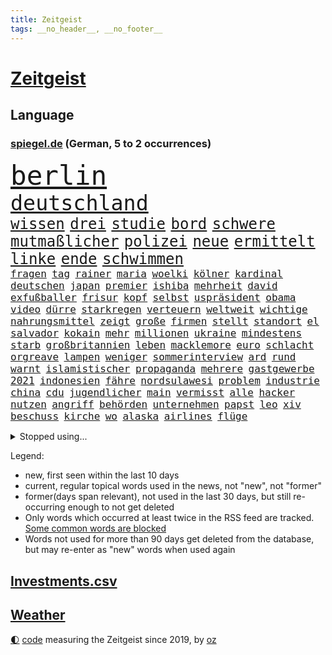```yaml
---
title: Zeitgeist
tags: __no_header__, __no_footer__
---
```


# [Zeitgeist](https://oliz.io/zeitgeist/)

## Language

<h3><a href="https://www.spiegel.de" target="_blank">spiegel.de</a> (German, 5 to 2 occurrences)</h3>
<p style="font-family:monospace">
<span style="font-size:32pt"><a href="news_links.html#berlin" class="current">berlin</a></span>
<br>
<span style="font-size:25pt"><a href="news_links.html#deutschland" class="current">deutschland</a></span>
<br>
<span style="font-size:18pt"><a href="news_links.html#wissen" class="current">wissen</a></span>
<span style="font-size:18pt"><a href="news_links.html#drei" class="current">drei</a></span>
<span style="font-size:18pt"><a href="news_links.html#studie" class="current">studie</a></span>
<span style="font-size:18pt"><a href="news_links.html#bord" class="current">bord</a></span>
<span style="font-size:18pt"><a href="news_links.html#schwere" class="current">schwere</a></span>
<span style="font-size:18pt"><a href="news_links.html#mutmaßlicher" class="current">mutmaßlicher</a></span>
<span style="font-size:18pt"><a href="news_links.html#polizei" class="current">polizei</a></span>
<span style="font-size:18pt"><a href="news_links.html#neue" class="current">neue</a></span>
<span style="font-size:18pt"><a href="news_links.html#ermittelt" class="current">ermittelt</a></span>
<span style="font-size:18pt"><a href="news_links.html#linke" class="current">linke</a></span>
<span style="font-size:18pt"><a href="news_links.html#ende" class="current">ende</a></span>
<span style="font-size:18pt"><a href="news_links.html#schwimmen" class="current">schwimmen</a></span>
<br>
<span style="font-size:12pt"><a href="news_links.html#fragen" class="current">fragen</a></span>
<span style="font-size:12pt"><a href="news_links.html#tag" class="current">tag</a></span>
<span style="font-size:12pt"><a href="news_links.html#rainer" class="current">rainer</a></span>
<span style="font-size:12pt"><a href="news_links.html#maria" class="current">maria</a></span>
<span style="font-size:12pt"><a href="news_links.html#woelki" class="current">woelki</a></span>
<span style="font-size:12pt"><a href="news_links.html#kölner" class="current">kölner</a></span>
<span style="font-size:12pt"><a href="news_links.html#kardinal" class="current">kardinal</a></span>
<span style="font-size:12pt"><a href="news_links.html#deutschen" class="current">deutschen</a></span>
<span style="font-size:12pt"><a href="news_links.html#japan" class="current">japan</a></span>
<span style="font-size:12pt"><a href="news_links.html#premier" class="current">premier</a></span>
<span style="font-size:12pt"><a href="news_links.html#ishiba" class="new">ishiba</a></span>
<span style="font-size:12pt"><a href="news_links.html#mehrheit" class="current">mehrheit</a></span>
<span style="font-size:12pt"><a href="news_links.html#david" class="current">david</a></span>
<span style="font-size:12pt"><a href="news_links.html#exfußballer" class="new">exfußballer</a></span>
<span style="font-size:12pt"><a href="news_links.html#frisur" class="current">frisur</a></span>
<span style="font-size:12pt"><a href="news_links.html#kopf" class="current">kopf</a></span>
<span style="font-size:12pt"><a href="news_links.html#selbst" class="current">selbst</a></span>
<span style="font-size:12pt"><a href="news_links.html#uspräsident" class="current">uspräsident</a></span>
<span style="font-size:12pt"><a href="news_links.html#obama" class="current">obama</a></span>
<span style="font-size:12pt"><a href="news_links.html#video" class="current">video</a></span>
<span style="font-size:12pt"><a href="news_links.html#dürre" class="current">dürre</a></span>
<span style="font-size:12pt"><a href="news_links.html#starkregen" class="current">starkregen</a></span>
<span style="font-size:12pt"><a href="news_links.html#verteuern" class="current">verteuern</a></span>
<span style="font-size:12pt"><a href="news_links.html#weltweit" class="current">weltweit</a></span>
<span style="font-size:12pt"><a href="news_links.html#wichtige" class="current">wichtige</a></span>
<span style="font-size:12pt"><a href="news_links.html#nahrungsmittel" class="new">nahrungsmittel</a></span>
<span style="font-size:12pt"><a href="news_links.html#zeigt" class="current">zeigt</a></span>
<span style="font-size:12pt"><a href="news_links.html#große" class="current">große</a></span>
<span style="font-size:12pt"><a href="news_links.html#firmen" class="current">firmen</a></span>
<span style="font-size:12pt"><a href="news_links.html#stellt" class="current">stellt</a></span>
<span style="font-size:12pt"><a href="news_links.html#standort" class="current">standort</a></span>
<span style="font-size:12pt"><a href="news_links.html#el" class="current">el</a></span>
<span style="font-size:12pt"><a href="news_links.html#salvador" class="current">salvador</a></span>
<span style="font-size:12pt"><a href="news_links.html#kokain" class="current">kokain</a></span>
<span style="font-size:12pt"><a href="news_links.html#mehr" class="current">mehr</a></span>
<span style="font-size:12pt"><a href="news_links.html#millionen" class="current">millionen</a></span>
<span style="font-size:12pt"><a href="news_links.html#ukraine" class="current">ukraine</a></span>
<span style="font-size:12pt"><a href="news_links.html#mindestens" class="current">mindestens</a></span>
<span style="font-size:12pt"><a href="news_links.html#starb" class="current">starb</a></span>
<span style="font-size:12pt"><a href="news_links.html#großbritannien" class="current">großbritannien</a></span>
<span style="font-size:12pt"><a href="news_links.html#leben" class="current">leben</a></span>
<span style="font-size:12pt"><a href="news_links.html#macklemore" class="current">macklemore</a></span>
<span style="font-size:12pt"><a href="news_links.html#euro" class="current">euro</a></span>
<span style="font-size:12pt"><a href="news_links.html#schlacht" class="current">schlacht</a></span>
<span style="font-size:12pt"><a href="news_links.html#orgreave" class="new">orgreave</a></span>
<span style="font-size:12pt"><a href="news_links.html#lampen" class="new">lampen</a></span>
<span style="font-size:12pt"><a href="news_links.html#weniger" class="current">weniger</a></span>
<span style="font-size:12pt"><a href="news_links.html#sommerinterview" class="new">sommerinterview</a></span>
<span style="font-size:12pt"><a href="news_links.html#ard" class="current">ard</a></span>
<span style="font-size:12pt"><a href="news_links.html#rund" class="current">rund</a></span>
<span style="font-size:12pt"><a href="news_links.html#warnt" class="current">warnt</a></span>
<span style="font-size:12pt"><a href="news_links.html#islamistischer" class="new">islamistischer</a></span>
<span style="font-size:12pt"><a href="news_links.html#propaganda" class="current">propaganda</a></span>
<span style="font-size:12pt"><a href="news_links.html#mehrere" class="current">mehrere</a></span>
<span style="font-size:12pt"><a href="news_links.html#gastgewerbe" class="new">gastgewerbe</a></span>
<span style="font-size:12pt"><a href="news_links.html#2021" class="current">2021</a></span>
<span style="font-size:12pt"><a href="news_links.html#indonesien" class="current">indonesien</a></span>
<span style="font-size:12pt"><a href="news_links.html#fähre" class="current">fähre</a></span>
<span style="font-size:12pt"><a href="news_links.html#nordsulawesi" class="new">nordsulawesi</a></span>
<span style="font-size:12pt"><a href="news_links.html#problem" class="current">problem</a></span>
<span style="font-size:12pt"><a href="news_links.html#industrie" class="current">industrie</a></span>
<span style="font-size:12pt"><a href="news_links.html#china" class="current">china</a></span>
<span style="font-size:12pt"><a href="news_links.html#cdu" class="current">cdu</a></span>
<span style="font-size:12pt"><a href="news_links.html#jugendlicher" class="current">jugendlicher</a></span>
<span style="font-size:12pt"><a href="news_links.html#main" class="current">main</a></span>
<span style="font-size:12pt"><a href="news_links.html#vermisst" class="current">vermisst</a></span>
<span style="font-size:12pt"><a href="news_links.html#alle" class="current">alle</a></span>
<span style="font-size:12pt"><a href="news_links.html#hacker" class="current">hacker</a></span>
<span style="font-size:12pt"><a href="news_links.html#nutzen" class="current">nutzen</a></span>
<span style="font-size:12pt"><a href="news_links.html#angriff" class="current">angriff</a></span>
<span style="font-size:12pt"><a href="news_links.html#behörden" class="current">behörden</a></span>
<span style="font-size:12pt"><a href="news_links.html#unternehmen" class="current">unternehmen</a></span>
<span style="font-size:12pt"><a href="news_links.html#papst" class="current">papst</a></span>
<span style="font-size:12pt"><a href="news_links.html#leo" class="current">leo</a></span>
<span style="font-size:12pt"><a href="news_links.html#xiv" class="current">xiv</a></span>
<span style="font-size:12pt"><a href="news_links.html#beschuss" class="current">beschuss</a></span>
<span style="font-size:12pt"><a href="news_links.html#kirche" class="current">kirche</a></span>
<span style="font-size:12pt"><a href="news_links.html#wo" class="current">wo</a></span>
<span style="font-size:12pt"><a href="news_links.html#alaska" class="current">alaska</a></span>
<span style="font-size:12pt"><a href="news_links.html#airlines" class="current">airlines</a></span>
<span style="font-size:12pt"><a href="news_links.html#flüge" class="current">flüge</a></span>
</p>
<details>
<summary>Stopped using...</summary>
<p class="former" style="font-size:12pt">
steigende(1733) spiele(1732) vereinigten(1732) bereich(1731) bundesrepublik(1731) gefährlichen(1731) kommunen(1731) pandemie(1731) bundesliga(1730) entschuldigt(1730) kriminelle(1730) kriminellen(1730) kritische(1730) magdeburg(1730) statement(1730) 2016(1729) aufgefordert(1729) eins(1729) frankfurter(1729) gestoßen(1729) heftig(1729) investoren(1729) nein(1729) partner(1729) planeten(1729) rassismus(1729) sicherheitsbehörden(1729) vergeblich(1729) winter(1729) wirtschaftsminister(1729) afrika(1728) beruf(1728) debüt(1728) gesundheitsminister(1728) historiker(1728) illegalen(1728) innenministerium(1728) schalke(1728) teilnehmer(1728) babys(1727) bundesweit(1727) finanziell(1727) gestartet(1727) halle(1727) mengen(1727) studierenden(1727) umwelt(1727) überwinden(1727) 04(1726) abstimmen(1726) flugzeuge(1726) joachim(1726) mainz(1726) nazis(1726) remis(1726) all(1725) außen(1725) erinnerungen(1725) schildert(1725) vorschlag(1725) bitten(1724) bremen(1724) depressionen(1724) gelang(1724) schwerer(1724) tötete(1724) vertreter(1724) voraus(1724) öffnen(1724) verurteilte(1723) wahlen(1723) xi(1723) abgehört(1722) belgien(1722) bundespolizei(1722) dokumente(1722) letzter(1722) philipp(1722) präsentieren(1722) freiheitsstrafe(1721) gebe(1721) härter(1721) landesregierung(1721) passt(1721) strengere(1721) usbundesstaat(1721) träumen(1720) englische(1719) sinnvoll(1719) trennen(1719) bus(1718) rechts(1718) verbindung(1718) annalena(1717) baerbock(1717) brutal(1717) netzwerk(1717) super(1717) berater(1716) gekauft(1716) kürzlich(1716) lkw(1716) mörder(1716) verein(1716) 32(1715) entwickeln(1713) etliche(1713) ägypten(1713) geschäftsführer(1711) änderungen(1711) skeptisch(1710) einsetzen(1709) gewinn(1709) konkrete(1709) pkw(1707) äußerte(1705) auflagen(1704) beitrag(1703) behalten(1702) heftiger(1700) landet(1700) automatisch(1699) gelandet(1698) hilfen(1698) provoziert(1697) nieder(1696) museum(1695) pleite(1695) freiwillig(1693) gefühl(1690) hinweis(1689) überfall(1686) zdf(1685) plattform(1678) westliche(1620) lehrerin(1599) panzer(1595) durchbruch(1500) lehren(1491) ausbildung(1487) verbunden(1453) cup(1450) gesund(1434) nachspielzeit(1418) stehlen(1408) diebe(1395) mike(1391) ampelkoalition(1379) eingeführt(1365) kurze(1363) halbes(1356) sank(1305) verabschieden(1296) bat(1281) positiven(1243) betreibt(1231) triumphiert(1226) rezession(1204) bewusst(1198) günstiger(1192) fox(1184) indem(1183) iii(1123) prompt(1115) newsletter(1103) grün(1102) toilette(1074) meloni(1063) medizin(1059) eingreifen(1035) spionage(1029) eingriff(1014) nationaltrainer(1010) auszeichnung(993) pjöngjang(992) kohl(991) billigt(973) lauter(950) kommentiert(948) berufseinstieg(931) traut(925) al(921) vorfälle(911) zufällig(910) aussieht(909) vorstand(905) verdächtigt(896) vorstandschef(893) chatgpt(885) leon(885) bremst(883) lauf(877) dennis(876) georgien(870) dfbpokal(866) ferrari(832) kollidiert(827) emotionen(823) höchststand(789) arabischen(788) diebstahl(784) zürich(779) pilot(775) neuwahlen(769) bekennt(764) kurzer(757) herkunft(752) warnungen(733) abends(732) flieger(725) 36(718) schlimmer(718) sicherheitsmaßnahmen(712) froh(709) chancenlos(686) drehte(684) knie(683) körperliche(680) javier(667) dreht(663) karte(651) gearbeitet(647) rolf(647) kehrtwende(643) demokratischen(642) raumstation(633) veröffentlichung(632) versuche(630) handball(623) wagt(609) luftangriff(602) adam(600) wegfallen(599) manch(594) gestritten(590) unterschätzt(589) haftstrafen(583) produzent(579) sowohl(577) beleidigungen(570) stoffe(570) befand(568) heimischen(567) erschoss(563) usdollar(562) playoffs(559) machtwechsel(557) landung(555) teamkollegen(554) schritte(550) iss(549) verkünden(549) schumacher(539) audi(538) firmenchef(538) gesichtet(512) bunte(511) contest(510) eurovision(510) nationalsozialismus(509) harvey(508) gymnasium(506) fahndet(504) anerkennung(501) falscher(501) trick(501) glimpflich(496) jenseits(491) agenda(488) wütet(486) hochstapler(485) stewart(485) fing(480) planung(480) klettert(475) schnellste(473) kriegsführung(468) kürze(468) einbruch(455) unzulässig(451) oberster(444) breitet(443) figuren(442) handwerk(438) autobranche(435) bahnstrecke(434) telekom(433) besuchte(423) flüchtlingslager(419) sportlerinnen(419) positive(418) dänische(415) ignorieren(413) perfekt(413) beirut(411) fdppolitiker(406) verbrenneraus(405) 17jährige(401) flick(399) hansi(399) nachrichtenagentur(399) entwirft(398) happy(398) anfangs(390) laufbahn(390) litt(386) smith(385) /(381) geschäftsmann(381) indische(381) gesteuert(379) unzufrieden(379) gelebt(376) bürgerinnen(375) erlebnis(374) bleibe(372) hollywoodstars(370) zeug(370) schult(369) talent(368) baseball(365) verfügbar(364) rico(362) legende(361) entgehen(359) jährlich(358) anruf(357) spacex(357) verfehlt(356) erschüttern(352) rudert(352) übernahme(352) neudelhi(350) gesundheitliche(345) unsicherheit(340) öffentlicher(339) zögern(337) mobilisieren(335) görlitz(331) änderung(331) klimakonferenz(330) coronavirus(329) austausch(328) kriege(328) mittag(326) autokraten(325) georgia(322) konzernchef(319) versprach(317) ausgetauscht(316) amtes(308) begleiter(308) gianni(308) infantino(308) menschlichkeit(307) werder(306) 94(302) dc(300) geschaffen(300) öltanker(300) explodiert(299) zuständig(298) ralph(297) sc(296) wolfsburg(295) eingestuft(293) parteifreund(293) verbraucherzentrale(292) alex(290) gelangen(290) hofiert(289) februar(288) grundsätzlich(288) leipziger(286) milizen(281) übergibt(280) weshalb(278) absolute(276) na(276) prangert(276) werben(276) gewaltdelikten(275) hof(275) verwandten(274) brooklyn(273) offenheit(273) vertraute(272) eindringlich(265) beitragen(264) knochen(264) bewerber(262) wille(262) bemängelt(260) stanley(259) ansichten(258) verlief(256) maler(255) zunehmende(255) freiheiten(254) gesetzesänderung(254) amerikanischer(252) gebäuden(252) erkenntnissen(249) mitgeteilt(248) leere(245) soziologe(245) kontrollieren(244) lakers(241) zusammenstoß(239) jinping(238) milliardenhöhe(238) umgebracht(238) traditionell(233) weinstein(233) aufstand(232) puerto(232) überfallen(232) verspätet(228) jude(227) überführt(227) gavin(226) möchten(224) 92(223) amerikanern(222) young(222) report(221) anweisung(220) rüstung(219) niederlagen(218) oscars(217) zwingen(217) therapeuten(214) french(213) millionenhöhe(213) akuter(211) eingeschaltet(211) verzögerungen(211) birgt(210) rahmen(208) äußeres(206) intakt(205) geschmuggelt(204) content(202) manches(202) nachdenken(202) alleingang(200) bezieht(200) interner(200) reinen(200) rückkehrer(200) r(199) lasse(198) geheimdienstchef(197) mache(195) rekordzeit(193) unentschieden(193) messenger(192) absolut(191) 20jährigen(190) angeklagten(189) bedeckt(189) füllen(189) schattenflotte(189) starkes(189) winzige(189) emma(187) zähne(187) aktive(186) begnadigung(186) community(186) mehrjährigen(186) souveränität(185) friends(184) kapitulation(184) sportliche(184) selbstkritik(182) usunternehmen(182) verbreitete(182) stattgefunden(181) entsprechendes(180) wiedereinführung(180) durchsuchung(179) meiden(177) unvermittelt(177) klischee(176) beigelegt(175) dominieren(175) flugzeugabsturz(175) millionensumme(175) augenzeugen(174) hochtouren(174) neuaufstellung(174) grandjean(172) landesweite(171) verlässlich(171) tauchen(170) szenario(168) schauspielers(166) gegnerin(165) handschlag(164) übernommen(163) besseres(161) lieferten(161) scheine(161) aufgefallen(160) kleineren(160) abzuwenden(159) alonso(159) bedauert(159) bunny(159) xabi(159) wappnet(157) neunzigerjahre(156) plakate(155) weltregionen(155) newsom(154) protests(154) schockanrufen(154) station(154) verstecken(154) starship(153) event(152) manchem(152) zusammengeschlossen(152) sammelklage(151) introvertiert(150) transatlantische(149) quatsch(147) vorbereitungen(147) körperlich(146) puma(146) chirurg(145) dekret(145) ausweiten(144) boykottiert(144) ostdeutsche(144) luise(143) nähern(143) kreativen(142) organisieren(142) schärfer(142) aufwärts(141) beunruhigt(141) entwendet(141) handschellen(141) 242(140) chats(140) karten(140) motivierten(140) gecancelt(138) kräftemessen(138) umzusetzen(138) angehalten(136) furore(136) autofahren(135) urteilt(135) ärztinnen(135) autoritären(134) kanadischen(134) seriös(134) wassermassen(134) angemessen(133) vorkehrungen(133) wuppertal(131) kämpferisch(130) oper(130) schießerei(130) zugenommen(130) brown(128) experiment(128) sarkozy(128) waffensysteme(128) patzt(127) verschafft(127) auslandsgeheimdienst(126) buchung(126) absolvieren(125) geländewagen(125) gesundheitlicher(125) schöpfen(125) benutzt(124) fahrzeugen(124) rekonstruiert(124) #metoo(123) berges(123) entwickelten(123) sarscov2(123) beschießt(122) co₂emissionen(122) derby(122) influencern(122) ingebrigtsen(122) schockierte(122) 21jähriger(121) 64(121) umzug(121) wirtschaftsforscher(121) center(120) gleichnamigen(120) mitteln(120) unfreiwillig(119) unschuld(119) usvizepräsident(119) entschlossenheit(118) kassel(118) bundeskartellamt(117) christiane(117) karrierecoach(117) demokratischer(116) klo(116) traten(116) diplomat(115) entgegenkommen(115) vernichten(115) vodafone(115) überträgt(114) barbara(113) geht’s(113) rasche(113) schwangere(113) gestreikt(112) kommentaren(112) tvinterview(112) brandanschläge(111) zwischendurch(111) bär(110) clevere(110) britisches(109) muslime(109) schwächt(109) umwelthilfe(109) autonome(107) no(107) ifo(106) inspirieren(106) vorzubeugen(106) widersprechen(106) altmeister(105) beendigung(105) haifa(105) bemerkungen(104) zielt(104) galatasaray(103) kürzer(103) long(103) millionenmetropole(103) abor(102) fadenkreuz(102) mumbai(102) neil(102) theatermacher(102) tynna(102) oman(100) rückendeckung(100) fred(99) usfirmen(99) connor(98) kretschmann(98) lithium(98) umweltschützer(98) musikgeschichte(97) nationalgarde(97) flüsse(96) heming(96) kristi(96) noem(96) schürt(96) vorgeschmack(96) willis(96) anomalie(95) euaußenminister(95) glaubten(95) unterliegen(95) wassermangel(95) wilhelm(95) gewünscht(94) großmächte(94) lebenslangen(94) mclaren(93) visum(93) bauarbeiter(92) befehl(92) bezug(92) fortschritt(92) unwettern(92) ausweisung(91) cincinnati(91) konstantin(91) kriterien(91) neapel(91) pet(91) schmäht(91) verfassungsfeindliche(91) 2600(90) bonner(90) covid(90) diplomatin(90) leif(90) sander(90) synagoge(90) tennessee(90) überraschungsangriff(90) anzuschließen(89) brennstoffe(89) einschränken(89) vorlegen(89) begraben(88) benennen(88) fußballnationalmannschaft(88) kampfhandlungen(88) stellplätze(88) vermisster(88) entfachen(87) erzfeinden(87) michigan(87) spiegelmitarbeiterin(87) stützpunkte(87) glücklichsten(86) kriminalpolizei(86) sprengkörper(86) fluggesellschaften(85) memoiren(85) mordverdachts(85) nehmendes(85) verursachen(85) wanken(85) alabama(84) bösen(84) halsband(84) kostbaren(84) psychologische(84) schwimmerin(84) desideriuserasmusstiftung(83) erika(83) formel1fahrer(83) juliane(83) nötigen(83) steinbach(83) tourismus(83) urteilte(83) wehrpflichtdebatte(83) 25jährigen(82) actionfilm(82) geschosse(82) immobilienpreise(82) löffler(82) staatsfernsehen(82) tuchel(82) bassist(81) diskret(81) fremdeln(81) jusochef(81) lavaströme(81) milo(81) türmer(81) ungeeigneten(81) carrie(80) eliteuni(80) geweigert(80) minnesota(80) rechtliche(80) tötungsdelikt(80) beschmierte(79) bundesaußenminister(79) entschädigen(79) färbung(79) josephine(79) seltenheit(79) verunsichern(79) brannten(78) fossilen(78) funkstille(78) goldene(78) margot(78) traurige(78) weitaus(78) wirtschaftsvertreter(78) zusätzliches(78) abzusehen(77) ana(77) angezettelt(77) brocken(77) eukorruptionsbekämpfung(77) funktion(77) glänzt(77) reptilien(77) schwangerer(77) titeln(77) villingenschwenningen(77) vorfahrt(77) airbus(76) domina(76) eingesetzte(76) herrschte(76) musterung(76) ndr(76) paläontologen(76) raumfahrtmission(76) kamikazedrohnen(75) müllsäcken(75) sprengt(75) stalker(75) storniert(75) überragende(75) arminia(74) friedländer(74) genf(74) schrecklich(74) schwerwiegende(74) würdigen(74) ambitionierten(73) biologen(73) bombendrohung(73) coman(73) eufinanzierung(73) korruptionsvorwürfe(73) mächte(73) ungesundes(73) ämtern(73) kleinem(72) lies(72) stürmte(72) wall(72) ölkonzern(72) einstellt(71) graben(71) kalifornische(71) reicher(71) schmeißt(71) sozialdemokratie(71) ungleich(71) führungswechsel(70) movie(70) nintendo(70) nordirland(70) summen(70) switch(70) teenagerin(70) ticketkauf(70) wahlheimat(70) überragenden(70) 25000(69) argentinischen(69) besorgniserregende(69) eintrittspreise(69) information(69) israelischem(69) trumpprotest(69) archäologie(68) eilverfahren(68) jusos(68) jüdinnen(68) nahostexperte(68) pforzheim(68) tatkräftiger(68) usfans(68) varianten(68) ausgeglichen(67) bange(67) explodierte(67) feiertage(67) nhl(67) verpflichtung(67) zahnarztpraxis(67) golfstaaten(66) menendez(66) radikalisierte(66) vorgarten(66) werfer(66) zombies(66) beschäftigung(65) eingestürzt(65) freigeistin(65) heider(65) aufgeschoben(64) biologische(64) freihandel(64) hubschrauberabsturz(64) israelgazakonflikt(64) operationen(64) spätere(64) unruhen(64) lgbtq+community(63) teevs(63) zurückhaltung(63) 21jährigen(62) beschränkt(62) flüchtig(62) informieren(62) jobcenter(62) millionenschaden(62) motorisierten(62) mühe(62) verzweifelte(62) attentäter(61) bndchef(61) bruno(61) cyberkriminalität(61) erkenntnis(61) fotograf(61) horrende(61) missfallen(61) puzzle(61) emirate(60) zulässt(60) gouverneurs(59) jahrelange(59) kriegstüchtigkeit(59) laute(59) lebzeiten(59) transrechte(59) tue(59) diskriminierung(58) sauberes(58) usbundesgericht(58) usheimatschutzministerin(58) fischen(57) gebaute(57) herstellen(57) kaisers(57) magnetangler(57) reiseplanung(57) ärmeren(57) beschwichtigen(56) deep(55) götze(55) scharfen(55) victoria(55) werks(55) betonte(54) bundesbürger(54) filmstar(54) holten(54) mittelständische(54) pistole(54) gefesselt(53) raste(53) schiefläuft(53) trainerlegende(53) verbiete(53) bestechlichkeit(52) cecilia(52) künstlers(52) ussport(52) fertigt(51) heikle(51) run(51) videoaufnahmen(51) anlage(50) carey(50) feindlich(50) mariah(50) usexperten(50) enthüllung(49) euparlaments(49) iranischem(49) mumie(49) nogos(49) spdmitglieder(49) windet(49) zückt(49) hassnachrichten(48) immunität(48) jeremy(48) partygäste(48) renner(48) republikanisch(48) verlockenden(48) wichtigstem(48) angstgegner(47) bestände(47) fang(47) jugendschutz(47) manifest(47) messerstichen(47) plätzen(47) unterlag(47) verpassten(47) zurückkommen(47) überdurchschnittlich(47) orientierung(46) unbrauchbar(46) wohnt(46) bewerben(45) hinunter(45) mythen(45) rängen(45) klares(44) nordirische(44) summer(44) vorsatz(44) indischer(43) ohio(43) rügen(43) schwaches(43) zwischenzeitlich(43) anblick(42) eingemischt(42) historikerin(42) küchentricks(42) lehrerverband(42) natasha(42) reine(42) unangenehme(42) xatar(42) 430(41) erneuter(41) gemischte(41) moscheen(41) museen(41) attackierte(40) boys(40) championsleaguefinale(40) gravierenden(40) jen(40) parlamentarischer(40) verstopft(40) abgestürzte(39) dilemma(39) großangriff(39) militärparade(39) mühsamer(39) nachzahlung(39) spdbundestagsfraktion(39) weiblicher(39) holocaustüberlebenden(38) pacino(38) persischen(38) symbolpolitik(38) wiederholen(38) überschwänglich(38) übliche(38) hebel(37) madonna(37) militärshow(37) religiöser(37) unverhofft(37) ballett(36) förderer(36) großstädter(36) kontra(36) mossad(36) pianist(36) prüfbericht(36) rain(36) überfordert(36) abwesenheit(35) cruise(35) internetzugang(35) musikproduzenten(35) 1982(34) atomdeal(34) aufhebung(34) aufregende(34) erinnerungskultur(34) frauenquote(34) funktionären(34) golfregion(34) handelsdeal(34) konsolen(34) kryptobörse(34) mentalen(34) musikvideo(34) scherz(34) steuerausfälle(34) fiennes(33) gipfeltreffen(33) hohenzollern(33) kunde(33) merklich(33) militäroperation(33) millionär(33) nehme(33) reddit(33) zwischenstopp(33) antisemitisch(32) beatmet(32) breitbeinig(32) prostatakrebs(32) sommerfest(32) stocker(32) untersagen(32) weihnachtsmarkt(32) öffentliches(32) gehör(31) lufthansamaschine(31) mittelstaedt(31) nahostreise(31) notz(31) skulptur(31) supertalent(31) wochenlangen(31) 17jährigen(30) abtreibung(30) bruyne(30) eingeschlagen(30) geldtransporter(30) massen(30) optimismus(30) selbstverständlichkeit(30) technikabhängigkeit(30) einwanderungspolitik(29) formel1rennen(29) heilig(29) herausgegeben(29) leib(29) mützenich(29) staatsdiener(29) thore(29) ussänger(29) covert(28) doreen(28) fifaboss(28) g7gipfel(28) heimturnier(28) läge(28) machtübernahme(28) opferzahlen(28) prominenz(28) registriert(28) schlüssel(28) stagnation(28) wespen(28) wärmepumpe(28) beeindruckend(27) beklagte(27) dbbteam(27) eindeutigen(27) horrorfilm(27) mitgründer(27) sabally(27) satou(27) trumpfamilie(27) verzweifeln(27) ausgewählt(26) entsendet(26) fußballlegende(26) ideologisch(26) interessent(26) sterbehilfe(26) verhaften(26) überschaubar(26) bundesrichterin(25) erkauft(25) ey(25) follower(25) geldgeber(25) stadium(25) tennisstars(25) dulden(24) esstisch(24) koblenz(24) kran(24) vatertag(24) wutausbruch(24) behinderung(23) vorzeitigen(23) wetteraufzeichnungen(23) 86(22) bundesverband(22) führer(22) heizte(22) impfen(22) impfung(22) kaliforniens(22) motivierter(22) rückruf(22) strafprozess(22) airways(21) mails(21) ausgebaut(20) brettspiele(20) chiquita(20) coco(20) gauff(20) innenverteidiger(20) notlanden(20) selbstbestimmung(20) verfasser(20) bergrutsch(19) immobilie(19) kriegsverlauf(19) ssc(19) teilchen(19) torjäger(19) aufgebe(18) bundesligaprofi(18) fußballbundesligist(18) lehre(18) life(18) pinsel(18) abgefeuerten(17) beruflich(17) krönt(17) unzulässige(17) überziehen(17) abu(16) ausbreiten(16) deflation(16) forschungsgruppe(16) slapp(16) verteilzentrums(16) walaa(16) 11000(15) auslaufenden(15) eingang(15) erhoffen(15) exilcampus(15) hübsch(15) umweltfreundliche(15) unglaublichen(15) weltklasse(15) 1200(14) 55jährige(14) abfälle(14) gejagt(14) horten(14) länderchefs(14) meere(14) nigeria(14) slowakei(14) vorbeugen(14) wealth(14) zugbegleiter(14) exfreund(13) hartenstein(13) hilfsgüterausgabe(13) isaiah(13) junioren(13) migrationsgeschichte(13) umweltminister(13) unbestimmte(13) warnschuss(13) erzfeind(12) grunde(12) ikkimel(12) jon(12) palästinenserstaat(12) segelboot(12) wovon(12) zweistaatenlösung(12) bezüge(11) gegenzug(11) glänzte(11) mindestalter(11) sichtbaren(11) trinkt(11) urteilen(11) ächzen(11)
</p>
</details>
<p>Legend:
<ul>
<li><span class="new">new</span>, first seen within the last 10 days</li>
<li><span class="current">current</span>, regular topical words used in the news, not "new", not "former"</li>
<li><span class="former">former(days span relevant)</span>, not used in the last 30 days, but still re-occurring enough to not get deleted</li>
<li>Only words which occurred at least twice in the RSS feed are tracked. <a href="language/filters.py">Some common words are blocked</a></li>
<li>Words not used for more than 90 days get deleted from the database, but may re-enter as "new" words when used again</li>
</ul>
</p>

## [Investments](investments.html)[.csv](investments.csv)

## [Weather](weather.html)

<footer>
<a href="javascript:toggleTheme()" class="nav">🌓</a>
<a href="https://github.com/ooz/zeitgeist">code</a> measuring the Zeitgeist since 2019, by <a href="https://oliz.io">oz</a>
</footer>
